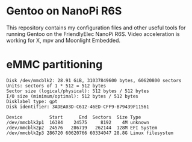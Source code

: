 # Gentoo on NanoPi R6S

This repository contains my configuration files and other useful tools for running Gentoo on the FriendlyElec NanoPi R6S.
Video acceleration is working for X, mpv and Moonlight Embedded.

# eMMC partitioning

    Disk /dev/mmcblk2: 28.91 GiB, 31037849600 bytes, 60620800 sectors
    Units: sectors of 1 * 512 = 512 bytes
    Sector size (logical/physical): 512 bytes / 512 bytes
    I/O size (minimum/optimal): 512 bytes / 512 bytes
    Disklabel type: gpt
    Disk identifier: 3ADEA03D-C612-46ED-CFF9-B79439F11561
    
    Device          Start      End  Sectors  Size Type
    /dev/mmcblk2p1  16384    24575     8192    4M unknown
    /dev/mmcblk2p2  24576   286719   262144  128M EFI System
    /dev/mmcblk2p3 286720 60620766 60334047 28.8G Linux filesystem
